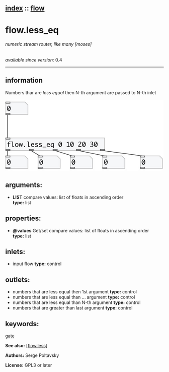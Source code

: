 [index](index.html) :: [flow](category_flow.html)
---

# flow.less_eq

###### numeric stream router, like many [moses]

*available since version:* 0.4

---


## information
Numbers thar are *less equal* then N-th argument are passed to N-th inlet



[![example](../examples/img/flow.less_eq.jpg)](../examples/pd/flow.less_eq.pd)



## arguments:

* **LIST**
compare values: list of floats in ascending order<br>
__type:__ list<br>





## properties:

* **@values** 
Get/set compare values: list of floats in ascending order<br>
__type:__ list<br>



## inlets:

* input flow 
__type:__ control<br>



## outlets:

* numbers that are less equal then 1st argument
__type:__ control<br>
* numbers that are less equal than ... argument
__type:__ control<br>
* numbers that are less equal than N-th argument
__type:__ control<br>
* numbers that are greater than last argument
__type:__ control<br>



## keywords:

[gate](keywords/gate.html)



**See also:**
[\[flow.less\]](flow.less.html)




**Authors:** Serge Poltavsky




**License:** GPL3 or later






